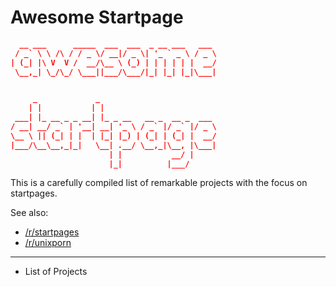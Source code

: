 # Awesome Startpage

```json
  __ ___      _____  ___  ___  _ __ ___   ___
 / _` \ \ /\ / / _ \/ __|/ _ \| '_ ` _ \ / _ \
| (_| |\ V  V /  __/\__ \ (_) | | | | | |  __/
 \__,_| \_/\_/ \___||___/\___/|_| |_| |_|\___|


     _             _
    | |           | |
 ___| |_ __ _ _ __| |_ _ __   __ _  __ _  ___
/ __| __/ _` | '__| __| '_ \ / _` |/ _` |/ _ \
\__ \ || (_| | |  | |_| |_) | (_| | (_| |  __/
|___/\__\__,_|_|   \__| .__/ \__,_|\__, |\___|
                      | |           __/ |
                      |_|          |___/
```

This is a carefully compiled list of remarkable projects with the focus on startpages.

See also:
 * [/r/startpages](https://www.reddit.com/r/startpages/)
 * [/r/unixporn](https://www.reddit.com/r/unixporn/)

 ---
 * List of Projects